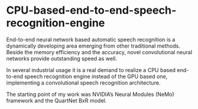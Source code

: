 # CPU-based-end-to-end-speech-recognition-engine

End-to-end neural network based automatic speech recognition is a dynamically developing area emerging from other traditional methods. Beside the memory efficiency and the accuracy, novel convolutional neural networks provide outstanding speed as well.

In several industrial usage it is a real demand to realize a CPU based end-to-end speech recognition engine instead of the GPU based one, implementing a convolutional speech recognition architecture.

The starting point of my work was NVIDIA’s Neural Modules (NeMo) framework and the QuartNet BxR model.
